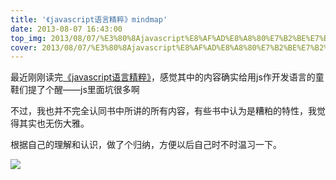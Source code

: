 ```yaml
---
title: '《javascript语言精粹》mindmap'
date: 2013-08-07 16:43:00
top_img: 2013/08/07/%E3%80%8Ajavascript%E8%AF%AD%E8%A8%80%E7%B2%BE%E7%B2%B9%E3%80%8Bmindmap/JavaScript_the_good_parts97040_1440-001.jpg
cover: 2013/08/07/%E3%80%8Ajavascript%E8%AF%AD%E8%A8%80%E7%B2%BE%E7%B2%B9%E3%80%8Bmindmap/JavaScript_the_good_parts97040_1440-001.jpg
---
```

最近刚刚读完[《javascript语言精粹》](http://book.douban.com/subject/3590768/ "JavaScript语言精粹")，感觉其中的内容确实给用js作开发语言的童鞋们提了个醒&mdash;&mdash;js里面坑很多啊

不过，我也并不完全认同书中所讲的所有内容，有些书中认为是糟粕的特性，我觉得其实也无伤大雅。

根据自己的理解和认识，做了个归纳，方便以后自己时不时温习一下。

![](07163952-be1239570627499aa482d6c32ae79348.png)
